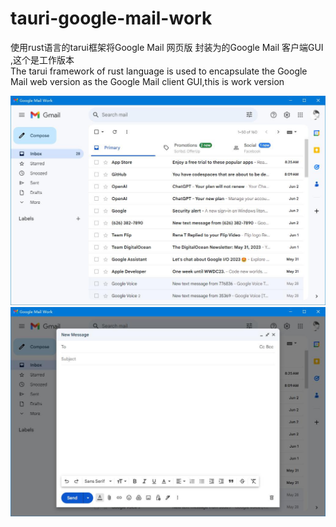 # tauri-google-mail-work
使用rust语言的tarui框架将Google Mail 网页版 封装为的Google Mail 客户端GUI ,这个是工作版本  
The tarui framework of rust language is used to encapsulate the Google Mail web version as the Google Mail client GUI,this is work version

![](README_files/1.jpg)
![](README_files/2.jpg)
